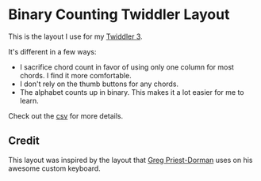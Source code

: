 # Binary Counting Twiddler Layout
This is the layout I use for my [Twiddler 3](http://twiddler.tekgear.com/).

It's different in a few ways:

- I sacrifice chord count in favor of using only one column for most chords. I find it more comfortable.
- I don't rely on the thumb buttons for any chords.
- The alphabet counts up in binary. This makes it a lot easier for me to learn.

Check out the [csv](twiddler_cfg.csv) for more details.

## Credit

This layout was inspired by the layout that [Greg Priest-Dorman](https://plus.google.com/115133427183932749413) uses on his awesome custom keyboard.
